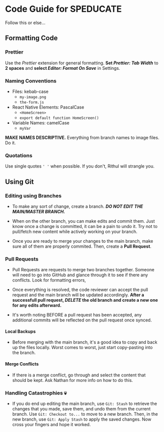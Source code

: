 # Code Guide for SPEDUCATE

Follow this or else...

## Formatting Code

### Prettier

Use the _Prettier_ extension for general formatting. **Set _Prettier: Tab Width_** to **2 spaces** and
**select _Editor: Format On Save_** in Settings.

### Naming Conventions

- Files: kebab-case
  - `my-image.png`
  - `the-form.js`
- React Native Elements: PascalCase
  - `<HomeScreen>`
  - `export default function HomeScreen()`
- Variable Names: camelCase
  - `myVar`

**MAKE NAMES DESCRIPTIVE.** Everything from branch names to image files. Do it.

### Quotations

Use single quotes `' '` when possible. If you don't, Rithul will strangle you.

## Using Git

### Editing using Branches

- To make any sort of change, create a branch. **_DO NOT EDIT THE MAIN/MASTER BRANCH._**

- When on the other branch, you can make edits and commit them. Just know once a change is committed, it can be a pain to undo it. Try not to pull/fetch new content while actively working on your branch.

- Once you are ready to merge your changes to the main branch, make sure all of them are properly commited. Then, create a **Pull Request**.

### Pull Requests

- Pull Requests are requests to merge two branches together. Someone will need to go into GitHub and glance through it to see if there any conflicts. Look for formatting errors,

- Once everything is resolved, the code reviewer can accept the pull request and the main branch will be updated accordingly. **After a successfull pull request, _DELETE_ the old branch and create a new one for any edits afterward.**

- It's worth noting BEFORE a pull request has been accepted, any additional commits will be reflected on the pull request once synced.

#### Local Backups

- Before merging with the main branch, it's a good idea to copy and back up the files locally. Worst comes to worst, just start copy-pasting into the branch.

#### Merge Conflicts

- If there is a merge conflict, go through and select the content that should be kept. Ask Nathan for more info on how to do this.

### Handling Catastrophies 💀

- If you do end up editing the main branch, use `Git: Stash` to retrieve the changes that you made, save them, and undo them from the current branch. Use `Git: Checkout to...` to move to a new branch. Then, in the new branch, use `Git: Apply Stash` to apply the saved changes. Now cross your fingers and hope it worked.
